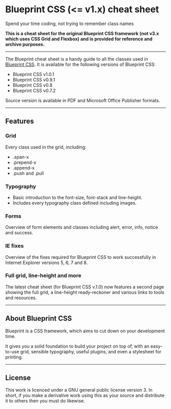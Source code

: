 # Blueprint CSS (<= v1.x) cheat sheet

Spend your time coding, not trying to remember class names

**This is a cheat sheet for the original Blueprint CSS framework (not v3.x which uses CSS Grid and Flexbox) and is provided for reference and archive purposes.**

---

The Blueprint cheat sheet is a handy guide to all the classes used in [Blueprint CSS](https://github.com/joshuaclayton/blueprint-css). It is available for the following versions of Blueprint CSS:

* Blueprint CSS v1.0.1
* Blueprint CSS v0.9.1
* Blueprint CSS v0.8
* Blueprint CSS v0.7.2

Source version is available in PDF and Microsoft Office Publisher formats.


---


## Features

### Grid
Every class used in the grid, including:

* .span-x
* .prepend-x
* .append-x
* .push and .pull

### Typography
* Basic introduction to the font-size, font-stack and line-height.
* Includes every typography class defined including images.

### Forms
Overview of form elements and classes including alert, error, info, notice and success.

### IE fixes
Overview of the fixes required for Blueprint CSS to work successfully in Internet Explorer versions 5, 6, 7 and 8.

### Full grid, line-height and more
The latest cheat sheet (for Blueprint CSS v.1.0) now features a second page showing the full grid, a line-height ready-reckoner and various links to tools and resources.


---


## About Blueprint CSS

Blueprint is a CSS framework, which aims to cut down on your development time.

It gives you a solid foundation to build your project on top of, with an easy-to-use grid, sensible typography, useful plugins, and even a stylesheet for printing.


---


## License

This work is licenced under a GNU general public license version 3. In short, if you make a derivative work using this as your source and distribute it to others then you must do likewise.